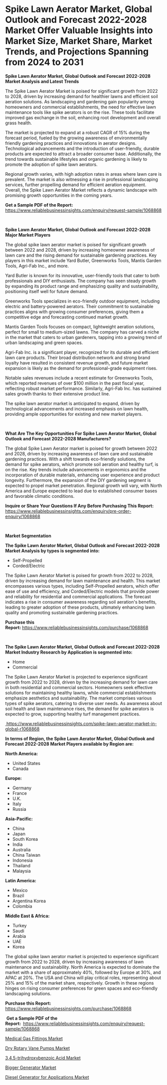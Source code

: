<p><h1>Spike Lawn Aerator Market, Global Outlook and Forecast 2022-2028 Market Offer Valuable Insights into Market Size, Market Share, Market Trends, and Projections Spanning from 2024 to 2031</h1></p><p><strong>Spike Lawn Aerator Market, Global Outlook and Forecast 2022-2028 Market Analysis and Latest Trends</strong></p>
<p><p>The Spike Lawn Aerator Market is poised for significant growth from 2022 to 2028, driven by increasing demand for healthier lawns and efficient soil aeration solutions. As landscaping and gardening gain popularity among homeowners and commercial establishments, the need for effective lawn maintenance tools like spike aerators is on the rise. These tools facilitate improved gas exchange in the soil, enhancing root development and overall grass health. </p><p>The market is projected to expand at a robust CAGR of 15% during the forecast period, fueled by the growing awareness of environmentally friendly gardening practices and innovations in aerator designs. Technological advancements and the introduction of user-friendly, durable products are expected to attract a broader consumer base. Additionally, the trend towards sustainable lifestyles and organic gardening is likely to promote the adoption of spike lawn aerators. </p><p>Regional growth varies, with high adoption rates in areas where lawn care is prevalent. The market is also witnessing a rise in professional landscaping services, further propelling demand for efficient aeration equipment. Overall, the Spike Lawn Aerator Market reflects a dynamic landscape with promising growth opportunities in the coming years.</p></p>
<p><strong>Get a Sample PDF of the Report:&nbsp;</strong> <a href="https://www.reliablebusinessinsights.com/enquiry/request-sample/1068868">https://www.reliablebusinessinsights.com/enquiry/request-sample/1068868</a></p>
<p>&nbsp;</p>
<p><strong>Spike Lawn Aerator Market, Global Outlook and Forecast 2022-2028 Major Market Players</strong></p>
<p><p>The global spike lawn aerator market is poised for significant growth between 2022 and 2028, driven by increasing homeowner awareness of lawn care and the rising demand for sustainable gardening practices. Key players in this market include Yard Butler, Greenworks Tools, Mantis Garden Tools, Agri-Fab Inc., and more.</p><p>Yard Butler is known for its innovative, user-friendly tools that cater to both professionals and DIY enthusiasts. The company has seen steady growth by expanding its product range and emphasizing quality and sustainability, positioning itself well for future demand.</p><p>Greenworks Tools specializes in eco-friendly outdoor equipment, including electric and battery-powered aerators. Their commitment to sustainable practices aligns with growing consumer preferences, giving them a competitive edge and forecasting continued market growth.</p><p>Mantis Garden Tools focuses on compact, lightweight aeration solutions, perfect for small to medium-sized lawns. The company has carved a niche in the market that caters to urban gardeners, tapping into a growing trend of urban landscaping and green spaces.</p><p>Agri-Fab Inc. is a significant player, recognized for its durable and efficient lawn care products. Their broad distribution network and strong brand loyalty have resulted in consistent revenue growth, and future market expansion is likely as the demand for professional-grade equipment rises.</p><p>Notable sales revenues include a recent estimate for Greenworks Tools, which reported revenues of over $100 million in the past fiscal year, reflecting robust market performance. Similarly, Agri-Fab Inc. has sustained sales growth thanks to their extensive product line.</p><p>The spike lawn aerator market is anticipated to expand, driven by technological advancements and increased emphasis on lawn health, providing ample opportunities for existing and new market players.</p></p>
<p>&nbsp;</p>
<p><strong>What Are The Key Opportunities For Spike Lawn Aerator Market, Global Outlook and Forecast 2022-2028 Manufacturers?</strong></p>
<p><p>The global Spike Lawn Aerator market is poised for growth between 2022 and 2028, driven by increasing awareness of lawn care and sustainable gardening practices. With a shift towards eco-friendly solutions, the demand for spike aerators, which promote soil aeration and healthy turf, is on the rise. Key trends include advancements in ergonomics and the incorporation of durable materials, enhancing user experience and product longevity. Furthermore, the expansion of the DIY gardening segment is expected to propel market penetration. Regional growth will vary, with North America and Europe expected to lead due to established consumer bases and favorable climatic conditions.</p></p>
<p><strong>Inquire or Share Your Questions If Any Before Purchasing This Report:</strong> <a href="https://www.reliablebusinessinsights.com/enquiry/pre-order-enquiry/1068868">https://www.reliablebusinessinsights.com/enquiry/pre-order-enquiry/1068868</a></p>
<p>&nbsp;</p>
<p><strong>Market Segmentation</strong></p>
<p><strong>The Spike Lawn Aerator Market, Global Outlook and Forecast 2022-2028 Market Analysis by types is segmented into:</strong></p>
<p><ul><li>Self-Propelled</li><li>Corded/Electric</li></ul></p>
<p><p>The Spike Lawn Aerator Market is poised for growth from 2022 to 2028, driven by increasing demand for lawn maintenance and health. This market encompasses various types, including Self-Propelled aerators, which offer ease of use and efficiency, and Corded/Electric models that provide power and reliability for residential and commercial applications. The forecast indicates a rise in consumer awareness regarding soil aeration's benefits, leading to greater adoption of these products, ultimately enhancing lawn quality and promoting sustainable gardening practices.</p></p>
<p><strong>Purchase this Report:&nbsp;</strong><a href="https://www.reliablebusinessinsights.com/purchase/1068868">https://www.reliablebusinessinsights.com/purchase/1068868</a></p>
<p>&nbsp;</p>
<p><strong>The Spike Lawn Aerator Market, Global Outlook and Forecast 2022-2028 Market Industry Research by Application is segmented into:</strong></p>
<p><ul><li>Home</li><li>Commercial</li></ul></p>
<p><p>The Spike Lawn Aerator Market is projected to experience significant growth from 2022 to 2028, driven by the increasing demand for lawn care in both residential and commercial sectors. Homeowners seek effective solutions for maintaining healthy lawns, while commercial establishments emphasize aesthetics and sustainability. The market comprises various types of spike aerators, catering to diverse user needs. As awareness about soil health and lawn maintenance rises, the demand for spike aerators is expected to grow, supporting healthy turf management practices.</p></p>
<p><a href="https://www.reliablebusinessinsights.com/spike-lawn-aerator-market-in-global-r1068868">&nbsp;https://www.reliablebusinessinsights.com/spike-lawn-aerator-market-in-global-r1068868</a></p>
<p><strong>In terms of Region, the Spike Lawn Aerator Market, Global Outlook and Forecast 2022-2028 Market Players available by Region are:</strong></p>
<p>
    <p> <strong> North America: </strong>
        <ul>
            <li>United States</li>
            <li>Canada</li>
        </ul>
        </p> 
    <p> <strong> Europe: </strong>
        <ul>
            <li>Germany</li>
            <li>France</li>
            <li>U.K.</li>
            <li>Italy</li>
            <li>Russia</li>
        </ul>
        </p> 
    <p> <strong> Asia-Pacific: </strong>
        <ul>
            <li>China</li>
            <li>Japan</li>
            <li>South Korea</li>
            <li>India</li>
            <li>Australia</li>
            <li>China Taiwan</li>
            <li>Indonesia</li>
            <li>Thailand</li>
            <li>Malaysia</li>
        </ul>
        </p> 
    <p> <strong> Latin America: </strong>
        <ul>
            <li>Mexico</li>
            <li>Brazil</li>
            <li>Argentina Korea</li>
            <li>Colombia</li>
        </ul>
        </p> 
    <p> <strong> Middle East & Africa: </strong>
        <ul>
            <li>Turkey</li>
            <li>Saudi</li>
            <li>Arabia</li>
            <li>UAE</li>
            <li>Korea</li>
        </ul>
    </p>
    </p>
<p><p>The global spike lawn aerator market is projected to experience significant growth from 2022 to 2028, driven by increasing awareness of lawn maintenance and sustainability. North America is expected to dominate the market with a share of approximately 40%, followed by Europe at 30%, and APAC at 20%. The USA and China will play critical roles, representing about 25% and 15% of the market share, respectively. Growth in these regions hinges on rising consumer preferences for green spaces and eco-friendly landscaping solutions.</p></p>
<p><strong>Purchase this Report: </strong><a href="https://www.reliablebusinessinsights.com/purchase/1068868">https://www.reliablebusinessinsights.com/purchase/1068868</a></p>
<p>&nbsp;<strong>Get a Sample PDF of the Report:&nbsp;&nbsp;</strong><a href="https://www.reliablebusinessinsights.com/enquiry/request-sample/1068868">https://www.reliablebusinessinsights.com/enquiry/request-sample/1068868</a></p>
<p><strong></strong></p>
<p><p><a href="https://www.linkedin.com/pulse/global-medical-gas-fittings-market-status-2024-2031-forecast-lc0re?trackingId=fKxyh6hjS4WN8V3pJTVpRA%3D%3D">Medical Gas Fittings Market</a></p><p><a href="https://www.linkedin.com/pulse/navigating-global-dry-rotary-vane-pumps-market-landscape-trends-pagnc?trackingId=1MIvarD8T8Gwx41o0vF%2BBw%3D%3D">Dry Rotary Vane Pumps Market</a></p><p><a href="https://issuu.com/reportprime-2/docs/345-trihydroxybenzoic-acid-market-s_1da707ba772b49">3,4,5-trihydroxybenzoic Acid Market</a></p><p><a href="https://medium.com/@skylareaver78567/global-bigger-generator-market-sector-types-applications-market-player-strategies-regional-c971d11425c6">Bigger Generator Market</a></p><p><a href="https://medium.com/@skylareaver78567/diesel-generator-for-applications-market-size-is-growing-at-cagr-of-9-3-3b5647e258a9">Diesel Generator for Applications Market</a></p></p>